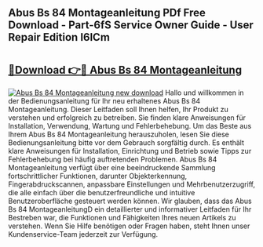 ## Abus Bs 84 Montageanleitung PDf Free Download - Part-6fS Service Owner Guide - User Repair Edition I6lCm

# <h2><a href="http://df8tis6.blite.top/?on=Abus+Bs+84+Montageanleitung">🔗Download 👉🔴 Abus Bs 84 Montageanleitung</a></h2>

[![Abus Bs 84 Montageanleitung new download](https://i.imgur.com/lujVjoI.png)](http://df8tis6.blite.top/?on=Abus+Bs+84+Montageanleitung)
Hallo und willkommen in der Bedienungsanleitung für Ihr neu erhaltenes Abus Bs 84 Montageanleitung. Dieser Leitfaden soll Ihnen helfen, Ihr Produkt zu verstehen und erfolgreich zu betreiben. Sie finden klare Anweisungen für Installation, Verwendung, Wartung und Fehlerbehebung. Um das Beste aus Ihrem Abus Bs 84 Montageanleitung herauszuholen, lesen Sie diese Bedienungsanleitung bitte vor dem Gebrauch sorgfältig durch. Es enthält klare Anweisungen für Installation, Einrichtung und Betrieb sowie Tipps zur Fehlerbehebung bei häufig auftretenden Problemen. Abus Bs 84 Montageanleitung verfügt über eine beeindruckende Sammlung fortschrittlicher Funktionen, darunter Objekterkennung, Fingerabdruckscannen, anpassbare Einstellungen und Mehrbenutzerzugriff, die alle einfach über die benutzerfreundliche und intuitive Benutzeroberfläche gesteuert werden können. Wir glauben, dass das Abus Bs 84 MontageanleitungD ein detaillierter und informativer Leitfaden für Ihr Bestreben war, die Funktionen und Fähigkeiten Ihres neuen Artikels zu verstehen. Wenn Sie Hilfe benötigen oder Fragen haben, steht Ihnen unser Kundenservice-Team jederzeit zur Verfügung.
